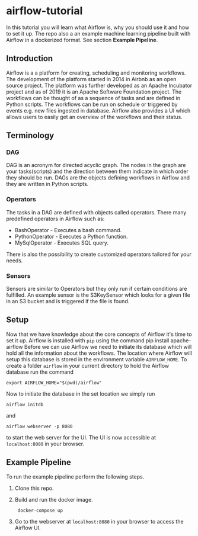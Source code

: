 # airflow-tutorial
In this tutorial you will learn what Airflow is, why you should use it and how to set it up. The repo also a an example machine learning pipeline built with Airflow in a dockerized format. See section **Example Pipeline**.

## Introduction

Airflow is a a platform for creating, scheduling and monitoring workflows. The development of the platform started in 2014 in Airbnb as an open source project. The platform was further developed as an Apache Incubator project and as of 2019 it is an Apache Software Foundation project. The workflows can be thought of as a sequence of tasks and are defined in Python scripts. The workflows can be run on schedule or triggered by events e.g. new files ingested in database. Airflow also provides a UI which allows users to easily get an overview of the workflows and their status.

## Terminology

### DAG

DAG is an acronym for directed acyclic graph. The nodes in the graph are your tasks(scripts) and the direction between them indicate in which order they should be run. 
DAGs are the objects defining workflows in Airflow and they are written in Python scripts.

### Operators

The tasks in a DAG are defined with objects called operators. There many predefined operators in Airflow such as:

* BashOperator - Executes a bash command.
* PythonOperator - Executes a Python function.
* MySqlOperator - Executes SQL query.

There is also the possibility to create customized operators tailored for your needs.

### Sensors

Sensors are similar to Operators but they only run if certain conditions are fulfilled. An example sensor is the S3KeySensor which looks for a given file in an S3 bucket and is triggered if the file is found.

## Setup

Now that we have knowledge about the core concepts of Airflow it's time to set it up. Airflow is installed with `pip` using the command 
    pip install apache-airflow
Before we can use Airflow we need to initiate its database which will hold all the information about the workflows. The location where Airflow will setup this database is stored in the environment variable `AIRFLOW_HOME`. To create a folder `airflow` in your current directory to hold the Airflow database run the command

    export AIRFLOW_HOME="$(pwd)/airflow"

Now to initiate the database in the set location we simply run

    airflow initdb
and 

    airflow webserver -p 8080
to start the web server for the UI. The UI is now accessible at `localhost:8080` in your browser.

## Example Pipeline

To run the example pipeline perform the following steps.

1. Clone this repo.

2. Build and run the docker image.

        docker-compose up
    
3. Go to the webserver at `localhost:8080` in your browser to access the Airflow UI.

    


    

